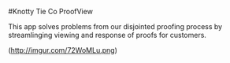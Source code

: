 #Knotty Tie Co ProofView

This app solves problems from our disjointed proofing process by streamlinging viewing and response of proofs for customers.

(http://imgur.com/72WoMLu.png)
